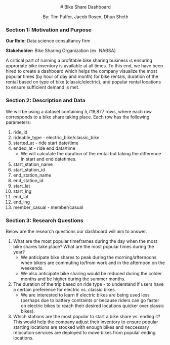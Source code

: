<center>
# Bike Share Dashboard    
     
By: Tim Pulfer, Jacob Rosen, Dhun Sheth   
</center>

### Section 1: Motivation and Purpose    

**Our Role:** Data science consultancy firm

**Stakeholder:** Bike Sharing Organization (ex. NABSA)

A critical part of running a profitable bike sharing business is ensuring approriate bike inventory is available at all times. To this end, we have been hired to create a dashboard which helps the company visualize the most popular times (by hour of day and month) for bike rentals, duration of the rental based on type of bike (classic/electric), and popular rental locations to ensure sufficient demand is met. 

### Section 2: Description and Data     

We will be using a dataset containing 5,719,877 rows, where each row corresponds to a bike share taking place. Each row has the following parameters: 
1. ride_id
2. rideable_type - electric_bike/classic_bike
3. started_at - ride start date/time
4. ended_at - ride end data/time
    - We will calculate the duration of the rental but taking the difference in start and end datetimes.
5. start_station_name
6. start_station_id
7. end_station_name
8. end_station_id
9. start_lat
10. start_lng
11. end_lat
12. end_lng
13. member_casual - member/casual

### Section 3: Research Questions    

Below are the research questions our dashboard will aim to answer.

1. What are the most popular timeframes during the day when the most bike shares take place? What are the most popular times during the year? 
    - We anticipate bike shares to peak during the morning/afternoons when bikers are commuting to/from work and in the afternoon on the weekends.
    - We also anticipate bike sharing would be reduced during the colder months and be higher during the summer months. 
2. The duration of the trip based on ride type - to understand if users have a certain preference for electric vs. classic bikes. 
    - We are interested to learn if electric bikes are being used less (perhaps due to battery contraints or because riders can go faster on electric bikes to reach their desired locations quicker over classic bikes).
3. Which stations are the most popular to start a bike share vs. ending it? This would help the company adjust their inventory to ensure popular starting locations are stocked with enough bikes and neccessary relocation services are deployed to move bikes from popular ending locations. 
 


